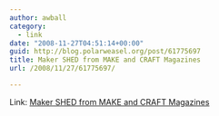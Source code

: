 ```yaml
---
author: awball
category:
  - link
date: "2008-11-27T04:51:14+00:00"
guid: http://blog.polarweasel.org/post/61775697
title: Maker SHED from MAKE and CRAFT Magazines
url: /2008/11/27/61775697/

---
```

Link: [Maker SHED from MAKE and CRAFT Magazines](http://www.makershed.com/)
